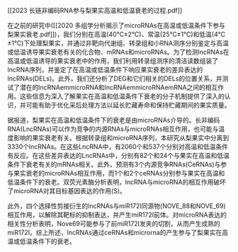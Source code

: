 [[2023   长链非编码RNA参与梨果实高温和低温衰老的过程.pdf]]


在之前的研究中([[2020   多组学分析揭示了microRNAs在高温或低温条件下参与梨果实衰老.pdf]])，我们分别在高温(40℃±2℃)、常温(25℃±1℃)和低温(4℃±1℃)下处理梨果实，并通过非靶向代谢组、转录组和小RNA测序分别鉴定与高温或低温诱导果实衰老有关的化合物、mRNAs和microRNAs。为了检测lncRNAs在高温或低温诱导的果实衰老中的作用，我们利用转录组测序的清洁读数组装了lncRNA序列，并鉴定了在高温或低温条件下响应果实衰老的差异表达的lncRNAs(DELs)。此外，我们还分析了DEG和它们相关的DELs的位置关系，并测试了潜在的lncRNAemmicroRNA和lncRNAemmicroRNAemRNA之间的相互作用。这些信息为深入了解果实在高温和低温条件下衰老的分子机制提供了深入的认识，并可能有助于优化采后处理方法以延长贮藏寿命和保持贮藏期间的果实质量。

据报道，梨果实在高温和低温条件下的衰老是由microRNAs介导的。长非编码RNA(LncRNAs)可以作为竞争的内源RNAs与microRNAs相互作用，也可能与温度影响的果实衰老有关。根据转录组和microRNA序列，本研究从梨果实中分离到3330个lncRNAs。在这些LncRNA中，有2060个和537个分别对高温和低温条件有反应。在这些差异表达的LncRNAs中，分别有82个和24个与果实在高温和低温条件下衰老有关的mRNAs相关。此外，预测有3个内源竞争RNAs(CeRNAs)与参与果实衰老的microRNAs相互作用，而1个和2个ceRNAs分别参与果实在高温和低温条件下的衰老。双荧光素酶分析表明，lncRNA与microRNA的相互作用破坏了microRNA对其目标基因表达的作用(S)。

此外，四个选择性剪接衍生的lncRNAs与miR172I同源物(NOVE_88和NOVE_69)相互作用，以解除其靶标的抑制表达，并产生miR172I前体。对microRNA表达的相关性分析表明，Nove69可能参与了前miR172I发夹的切割，从而产生成熟的miR172I。综上所述，lncRNAs通过ceRNAs和microrna的产生参与了梨果实在高温或低温条件下的衰老。
